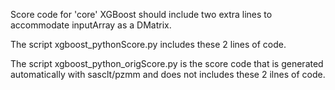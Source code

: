 Score code for 'core' XGBoost should include two extra lines to accommodate inputArray as a DMatrix.

The script xgboost_pythonScore.py includes these 2 lines of code.

The script xgboost_python_origScore.py is the score code that is generated automatically with sasclt/pzmm and does not includes these 2 ilnes of code.
